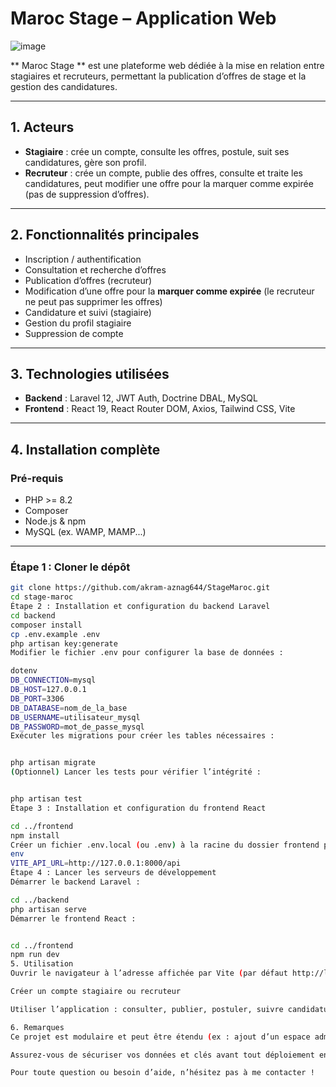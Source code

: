 # Maroc Stage – Application Web
![image](https://github.com/user-attachments/assets/9f2170e4-b2a5-4f91-8a67-7d940e2ffc12)


** Maroc Stage ** est une plateforme web dédiée à la mise en relation entre stagiaires et recruteurs, permettant la publication d’offres de stage et la gestion des candidatures.


---

## 1. Acteurs

- **Stagiaire** : crée un compte, consulte les offres, postule, suit ses candidatures, gère son profil.  
- **Recruteur** : crée un compte, publie des offres, consulte et traite les candidatures, peut modifier une offre pour la marquer comme expirée (pas de suppression d’offres).

---

## 2. Fonctionnalités principales

- Inscription / authentification  
- Consultation et recherche d’offres  
- Publication d’offres (recruteur)  
- Modification d’une offre pour la **marquer comme expirée** (le recruteur ne peut pas supprimer les offres)  
- Candidature et suivi (stagiaire)  
- Gestion du profil stagiaire  
- Suppression de compte  

---

## 3. Technologies utilisées

- **Backend** : Laravel 12, JWT Auth, Doctrine DBAL, MySQL  
- **Frontend** : React 19, React Router DOM, Axios, Tailwind CSS, Vite  

---

## 4. Installation complète

### Pré-requis

- PHP >= 8.2  
- Composer  
- Node.js & npm  
- MySQL (ex. WAMP, MAMP...)  

---

### Étape 1 : Cloner le dépôt

```bash
git clone https://github.com/akram-aznag644/StageMaroc.git
cd stage-maroc
Étape 2 : Installation et configuration du backend Laravel
cd backend
composer install
cp .env.example .env
php artisan key:generate
Modifier le fichier .env pour configurer la base de données :

dotenv
DB_CONNECTION=mysql
DB_HOST=127.0.0.1
DB_PORT=3306
DB_DATABASE=nom_de_la_base
DB_USERNAME=utilisateur_mysql
DB_PASSWORD=mot_de_passe_mysql
Exécuter les migrations pour créer les tables nécessaires :


php artisan migrate
(Optionnel) Lancer les tests pour vérifier l’intégrité :


php artisan test
Étape 3 : Installation et configuration du frontend React

cd ../frontend
npm install
Créer un fichier .env.local (ou .env) à la racine du dossier frontend pour configurer l’URL de l’API :
env
VITE_API_URL=http://127.0.0.1:8000/api
Étape 4 : Lancer les serveurs de développement
Démarrer le backend Laravel :

cd ../backend
php artisan serve
Démarrer le frontend React :


cd ../frontend
npm run dev
5. Utilisation
Ouvrir le navigateur à l’adresse affichée par Vite (par défaut http://localhost:5173)

Créer un compte stagiaire ou recruteur

Utiliser l’application : consulter, publier, postuler, suivre candidatures, etc.

6. Remarques
Ce projet est modulaire et peut être étendu (ex : ajout d’un espace administrateur).

Assurez-vous de sécuriser vos données et clés avant tout déploiement en production.

Pour toute question ou besoin d’aide, n’hésitez pas à me contacter !
